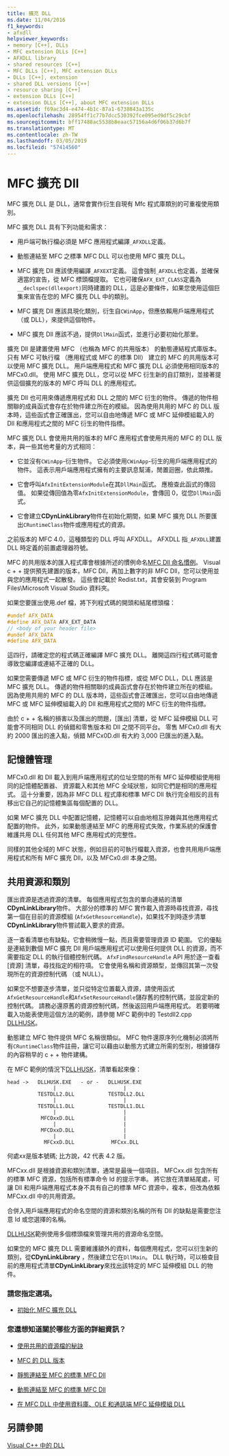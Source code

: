 ```yaml
---
title: 擴充 DLL
ms.date: 11/04/2016
f1_keywords:
- afxdll
helpviewer_keywords:
- memory [C++], DLLs
- MFC extension DLLs [C++]
- AFXDLL library
- shared resources [C++]
- MFC DLLs [C++], MFC extension DLLs
- DLLs [C++], extension
- shared DLL versions [C++]
- resource sharing [C++]
- extension DLLs [C++]
- extension DLLs [C++], about MFC extension DLLs
ms.assetid: f69ac3d4-e474-4b1c-87a1-6738843a135c
ms.openlocfilehash: 28954ff1c77b7dcc530392fce095ed9df5c29cbf
ms.sourcegitcommit: bff17488ac5538b8eaac57156a4d6f06b37d6b7f
ms.translationtype: MT
ms.contentlocale: zh-TW
ms.lasthandoff: 03/05/2019
ms.locfileid: "57414560"
---
```

# <a name="mfc-extension-dlls"></a>MFC 擴充 Dll

MFC 擴充 DLL 是 DLL，通常會實作衍生自現有 Mfc 程式庫類別的可重複使用類別。

MFC 擴充 DLL 具有下列功能和需求：

- 用戶端可執行檔必須是 MFC 應用程式編譯`_AFXDLL`定義。

- 動態連結至 MFC 之標準 MFC DLL 可以也使用 MFC 擴充 DLL。

- MFC 擴充 Dll 應該使用編譯`_AFXEXT`定義。 這會強制`_AFXDLL`也定義，並確保適當的宣告，從 MFC 標頭檔提取。 它也可確保`AFX_EXT_CLASS`定義為`__declspec(dllexport)`同時建置的 DLL，這是必要條件，如果您使用這個巨集來宣告在您的 MFC 擴充 DLL 中的類別。

- MFC 擴充 Dll 應該具現化類別，衍生自`CWinApp`，但應依賴用戶端應用程式 （或 DLL），來提供這個物件。

- MFC 擴充 Dll 應該不過，提供`DllMain`函式，並進行必要初始化那里。

擴充 Dll 是建置使用 MFC （也稱為 MFC 的共用版本） 的動態連結程式庫版本。 只有 MFC 可執行檔 （應用程式或 MFC 的標準 Dll） 建立的 MFC 的共用版本可以使用 MFC 擴充 DLL。 用戶端應用程式和 MFC 擴充 DLL 必須使用相同版本的 MFCx0.dll。 使用 MFC 擴充 DLL，您可以從 MFC 衍生新的自訂類別，並接著提供這個擴充的版本的 MFC 呼叫 DLL 的應用程式。

擴充 Dll 也可用來傳遞應用程式和 DLL 之間的 MFC 衍生的物件。 傳遞的物件相關聯的成員函式會存在於物件建立所在的模組。 因為使用共用的 MFC 的 DLL 版本時，這些函式會正確匯出，您可以自由地傳遞 MFC 或 MFC 延伸模組載入的 Dll 和應用程式之間的 MFC 衍生的物件指標。

MFC 擴充 DLL 會使用共用的版本的 MFC 應用程式會使用共用的 MFC 的 DLL 版本，與一些其他考量的方式相同：

- 它並沒有`CWinApp`-衍生物件。 它必須使用`CWinApp`-衍生的用戶端應用程式的物件。 這表示用戶端應用程式擁有的主要訊息幫浦，閒置迴圈，依此類推。

- 它會呼叫`AfxInitExtensionModule`在其`DllMain`函式。 應檢查此函式的傳回值。 如果從傳回值為零`AfxInitExtensionModule`，會傳回 0，從您`DllMain`函式。

- 它會建立**CDynLinkLibrary**物件在初始化期間，如果 MFC 擴充 DLL 所要匯出`CRuntimeClass`物件或應用程式的資源。

之前版本的 MFC 4.0，這種類型的 DLL 呼叫 AFXDLL。 AFXDLL 指`_AFXDLL`建置 DLL 時定義的前置處理器符號。

MFC 的共用版本的匯入程式庫會根據所述的慣例命名[MFC Dll 命名慣例](../mfc/mfc-library-versions.md#mfc-static-library-naming-conventions)。 Visual c + + 提供預先建置的版本，MFC Dll，再加上數字的非 MFC Dll，您可以使用並與您的應用程式一起散發。 這些會記載於 Redist.txt，其會安裝到 Program Files\Microsoft Visual Studio 資料夾。

如果您要匯出使用.def 檔，將下列程式碼的開頭和結尾標頭檔：

```cpp
#undef AFX_DATA
#define AFX_DATA AFX_EXT_DATA
// <body of your header file>
#undef AFX_DATA
#define AFX_DATA
```

這四行，請確定您的程式碼正確編譯 MFC 擴充 DLL。 離開這四行程式碼可能會導致您編譯或連結不正確的 DLL。

如果您需要傳遞 MFC 或 MFC 衍生的物件指標，或從 MFC DLL，DLL 應該是 MFC 擴充 DLL。 傳遞的物件相關聯的成員函式會存在於物件建立所在的模組。 因為使用共用的 MFC 的 DLL 版本時，這些函式會正確匯出，您可以自由地傳遞 MFC 或 MFC 延伸模組載入的 Dll 和應用程式之間的 MFC 衍生的物件指標。

由於 c + + 名稱的損害以及匯出的問題，[匯出] 清單，從 MFC 延伸模組 DLL 可能會不同相同 DLL 的偵錯和零售版本和 Dll 之間不同平台。 零售 MFCx0.dll 有大約 2000 匯出的進入點，偵錯 MFCx0D.dll 有大約 3,000 已匯出的進入點。

## <a name="memory-management"></a>記憶體管理

MFCx0.dll 和 Dll 載入到用戶端應用程式的位址空間的所有 MFC 延伸模組使用相同的記憶體配置器、 資源載入和其他 MFC 全域狀態，如同它們是相同的應用程式。 這十分重要，因為非 MFC DLL 程式庫和標準 MFC Dll 執行完全相反的且有移出它自己的記憶體集區每個配置的 DLL。

如果 MFC 擴充 DLL 中配置記憶體，記憶體可以自由地相互摻雜與其他應用程式配置的物件。 此外，如果動態連結至 MFC 的應用程式失敗，作業系統的保護會維護共用 DLL 任何其他 MFC 應用程式的完整性。

同樣的其他全域的 MFC 狀態，例如目前的可執行檔載入資源，也會共用用戶端應用程式和所有 MFC 擴充 Dll，以及 MFCx0.dll 本身之間。

## <a name="sharing-resources-and-classes"></a>共用資源和類別

匯出資源是透過資源的清單。 每個應用程式包含的單向連結的清單**CDynLinkLibrary**物件。 大部分的標準的 MFC 實作載入資源時尋找資源，尋找第一個在目前的資源模組 (`AfxGetResourceHandle`)，如果找不到時逐步清單**CDynLinkLibrary**物件嘗試載入要求的資源。

逐一查看清單也有缺點，它會稍微慢一點，而且需要管理資源 ID 範圍。 它的優點是連結到數個 MFC 擴充 Dll 用戶端應用程式可以使用任何提供 DLL 的資源，而不需要指定 DLL 的執行個體控制代碼。 `AfxFindResourceHandle` API 用於逐一查看 [資源] 清單，尋找指定的相符項。 它會使用名稱和資源類型，並傳回其第一次發現所在的資源控制代碼 （或 NULL）。

如果您不想要逐步清單，並只從特定位置載入資源，請使用函式`AfxGetResourceHandle`和`AfxSetResourceHandle`儲存舊的控制代碼，並設定新的控制代碼。 請務必還原舊的資源控制代碼，然後返回用戶端應用程式。 若要明確載入功能表使用這個方法的範例，請參閱 MFC 範例中的 Testdll2.cpp [DLLHUSK](https://github.com/Microsoft/VCSamples/tree/master/VC2010Samples/MFC/advanced/dllhusk)。

動態建立 MFC 物件提供 MFC 名稱很類似。 MFC 物件還原序列化機制必須將所有`CRuntimeClass`物件註冊，讓它可以藉由以動態方式建立所需的型別，根據儲存的內容稍早的 c + + 物件建構。

在 MFC 範例的情況下[DLLHUSK](https://github.com/Microsoft/VCSamples/tree/master/VC2010Samples/MFC/advanced/dllhusk)，清單看起來像：

```
head ->   DLLHUSK.EXE   - or -   DLLHUSK.EXE
               |                      |
          TESTDLL2.DLL           TESTDLL2.DLL
               |                      |
          TESTDLL1.DLL           TESTDLL1.DLL
               |                      |
           MFCOxxD.DLL                |
               |                      |
           MFCDxxD.DLL                |
               |                      |
            MFCxxD.DLL            MFCxx.DLL
```

何處*xx*是版本號碼; 比方說，42 代表 4.2 版。

MFCxx.dll 是根據資源和類別清單，通常是最後一個項目。 MFCxx.dll 包含所有的標準 MFC 資源，包括所有標準命令 Id 的提示字串。 將它放在清單結尾處，可讓 Dll 和用戶端應用程式本身不具有自己的標準 MFC 資源中，複本，但改為依賴 MFCxx.dll 中的共用資源。

合併入用戶端應用程式的命名空間的資源和類別名稱的所有 Dll 的缺點是需要您注意 Id 或您選擇的名稱。

[DLLHUSK](https://github.com/Microsoft/VCSamples/tree/master/VC2010Samples/MFC/advanced/dllhusk)範例使用多個標頭檔來管理共用的資源命名空間。

如果您的 MFC 擴充 DLL 需要維護額外的資料，每個應用程式，您可以衍生新的類別，從**CDynLinkLibrary** ，然後建立它在`DllMain`。 DLL 執行時，可以檢查目前的應用程式清單**CDynLinkLibrary**來找出該特定的 MFC 延伸模組 DLL 的物件。

### <a name="what-do-you-want-to-do"></a>請您指定選項。

- [初始化 MFC 擴充 DLL](../build/run-time-library-behavior.md#initializing-extension-dlls)

### <a name="what-do-you-want-to-know-more-about"></a>您還想知道關於哪些方面的詳細資訊？

- [使用共用的資源檔的秘訣](../mfc/tn035-using-multiple-resource-files-and-header-files-with-visual-cpp.md)

- [MFC 的 DLL 版本](../mfc/tn033-dll-version-of-mfc.md)

- [靜態連結至 MFC 的標準 MFC Dll](../build/regular-dlls-statically-linked-to-mfc.md)

- [動態連結至 MFC 的標準 MFC Dll](../build/regular-dlls-dynamically-linked-to-mfc.md)

- [在 MFC DLL 中使用資料庫、OLE 和通訊端 MFC 延伸模組 DLL](../build/using-database-ole-and-sockets-extension-dlls-in-regular-dlls.md)

## <a name="see-also"></a>另請參閱

[Visual C++ 中的 DLL](../build/dlls-in-visual-cpp.md)
